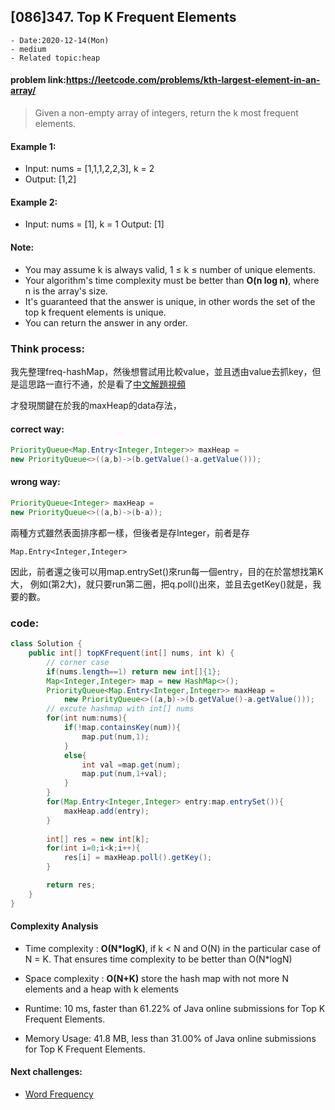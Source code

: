 ## [086]347. Top K Frequent Elements


```
- Date:2020-12-14(Mon)
- medium
- Related topic:heap
```

#### problem link:https://leetcode.com/problems/kth-largest-element-in-an-array/

> Given a non-empty array of integers, return the k most frequent elements.

#### Example 1:

- Input: nums = [1,1,1,2,2,3], k = 2
- Output: [1,2]
#### Example 2:

- Input: nums = [1], k = 1
Output: [1]
#### Note:

- You may assume k is always valid, 1 ≤ k ≤ number of unique elements.
- Your algorithm's time complexity must be better than **O(n log n)**, where n is the array's size.
- It's guaranteed that the answer is unique, in other words the set of the top k frequent elements is unique.
- You can return the answer in any order.

### Think process:
我先整理freq-hashMap，然後想嘗試用比較value，並且透由value去抓key，但是這思路一直行不通，於是看了[中文解題視頻](https://www.youtube.com/watch?v=oYqTe_DQA34&ab_channel=%E5%B0%8F%E4%B9%94%E8%BF%BD%E5%8A%87%E5%B0%8F%E4%B9%94%E8%BF%BD%E5%8A%87)


才發現關鍵在於我的maxHeap的data存法，

#### correct way:
```java
PriorityQueue<Map.Entry<Integer,Integer>> maxHeap = 
new PriorityQueue<>((a,b)->(b.getValue()-a.getValue()));
```

#### wrong way:
```java
PriorityQueue<Integer> maxHeap = 
new PriorityQueue<>((a,b)->(b-a));
```

兩種方式雖然表面排序都一樣，但後者是存Integer，前者是存

```
Map.Entry<Integer,Integer>
```

因此，前者還之後可以用map.entrySet()來run每一個entry，目的在於當想找第K大，
例如(第2大)，就只要run第二圈，把q.poll()出來，並且去getKey()就是，我要的數。

### code:


```java
class Solution {
    public int[] topKFrequent(int[] nums, int k) {
        // corner case
        if(nums.length==1) return new int[]{1};
        Map<Integer,Integer> map = new HashMap<>();
        PriorityQueue<Map.Entry<Integer,Integer>> maxHeap = 
            new PriorityQueue<>((a,b)->(b.getValue()-a.getValue()));
        // excute hashmap with int[] nums
        for(int num:nums){
            if(!map.containsKey(num)){
                map.put(num,1);
            }
            else{
                int val =map.get(num);
                map.put(num,1+val);
            }
        }
        for(Map.Entry<Integer,Integer> entry:map.entrySet()){
            maxHeap.add(entry);
        }
 
        int[] res = new int[k];
        for(int i=0;i<k;i++){
            res[i] = maxHeap.poll().getKey();
        }

        return res;
    }
}
```

#### Complexity Analysis

- Time complexity : 
**O(N*logK)**, if k < N and O(N) in the particular case of N = K. That ensures time complexity to be better than O(N*logN)

- Space complexity : 
**O(N+K)** store the hash map with not more N elements and a heap with k elements

- Runtime: 10 ms, faster than 61.22% of Java online submissions for Top K Frequent Elements.
- Memory Usage: 41.8 MB, less than 31.00% of Java online submissions for Top K Frequent Elements.

#### Next challenges:
- [Word Frequency](https://leetcode.com/problems/word-frequency/)